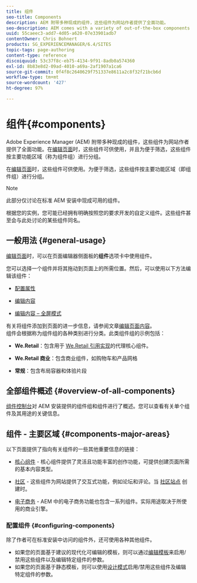 ```yaml
---
title: 组件
seo-title: Components
description: AEM 附带多种现成的组件，这些组件为网站作者提供了全面功能。
seo-description: AEM comes with a variety of out-of-the-box components that provide comprehensive functionality for website authors
uuid: 55caeec3-add7-4d05-a620-07e33901adb7
contentOwner: Chris Bohnert
products: SG_EXPERIENCEMANAGER/6.4/SITES
topic-tags: page-authoring
content-type: reference
discoiquuid: 53c37f8c-eb75-4134-9f91-8adb0a574360
exl-id: 8b83e8d2-09ad-4010-a69a-2af1907a1ca6
source-git-commit: 0f4f8c2640629f751337e8611a2c8f32f21bcb6d
workflow-type: tm+mt
source-wordcount: '427'
ht-degree: 97%

---
```


# 组件{#components}

Adobe Experience Manager (AEM) 附带多种现成的组件，这些组件为网站作者提供了全面功能。在[编辑页面](/help/sites-authoring/editing-content.md)时，这些组件可供使用，并且为便于筛选，这些组件按主要功能区域（称为组件组）进行分组。

在[编辑页面](/help/sites-authoring/editing-content.md)时，这些组件可供使用。为便于筛选，这些组件按主要功能区域（即组件组）进行分组。

>[!NOTE]
>
>此部分仅讨论在标准 AEM 安装中现成可用的组件。
>
>根据您的实例，您可能已经拥有明确按照您的要求开发的自定义组件。这些组件甚至会与此处讨论的某些组件同名。

## 一般用法 {#general-usage}

[编辑页面](/help/sites-authoring/editing-content.md)时，可以在页面编辑器侧面板的&#x200B;**组件**&#x200B;选项卡中使用组件。

您可以选择一个组件并将其拖动到页面上的所需位置。然后，可以使用以下方法编辑该组件：

* [配置属性](/help/sites-authoring/editing-page-properties.md)
* [编辑内容](/help/sites-authoring/editing-content.md)

* [编辑内容 – 全屏模式](/help/sites-authoring/editing-content.md#edit-content-full-screen-mode)

有关将组件添加到页面的进一步信息，请参阅文章[编辑页面内容](/help/sites-authoring/editing-content.md)。\
组件会根据称为组件组的各种类别进行分类。此类组件组的示例包括：

* **We.Retail**：包含用于 [We.Retail 引用实现](/help/sites-developing/we-retail.md)的代理核心组件。

* **We.Retail 商业**：包含商业组件，如购物车和产品网格

* **常规**：包含布局容器和体验片段

## 全部组件概述 {#overview-of-all-components}

[组件控制台](/help/sites-authoring/default-components-console.md)对 AEM 安装提供的组件组和组件进行了概述。您可以查看有关单个组件及其用途的关键信息。

## 组件 - 主要区域 {#components-major-areas}

以下页面提供了指向有关组件的一些其他重要信息的链接：

* [核心组件](https://experienceleague.adobe.com/docs/experience-manager-core-components/using/introduction.html?lang=zh-Hans) - 核心组件提供了灵活且功能丰富的创作功能，可提供创建页面所需的基本内容类型。

* [社区](/help/communities/author-communities.md) - 这些组件为网站提供了交互式功能，例如论坛和评论。当 [社区站点](/help/communities/overview.md) 创建时。

* [电子商务](/help/sites-administering/ecommerce.md) - AEM 中的电子商务功能也包含一系列组件。实际用途取决于所使用的商业引擎。

### 配置组件 {#configuring-components}

除了作者可在标准安装中访问的组件外，还可使用各种其他组件。

* 如果您的页面基于建议的现代化可编辑的模板，则可以通过[编辑模板](/help/sites-authoring/templates.md)来启用/禁用这些组件以及编辑特定组件的参数。
* 如果您的页面基于静态模板，则可以使用[设计模式](/help/sites-authoring/default-components-designmode.md#enable-disable-components)启用/禁用这些组件及编辑特定组件的参数。
